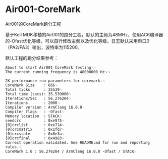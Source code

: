 # Air001-CoreMark
Air001的CoreMark跑分工程

基于Keil MDK移植的Air001的跑分工程，默认的主频为48MHz，使用AC6编译器的-Ofast优化等级，可以自行修改主频以及优化等级。日志默认采用串口0（PA2/PA3）输出，波特率为115200。

默认工程的跑分结果参考：

```
About to start Air001 CoreMark testing␍␊
The current running frequency is 48000000 Hz␍␊

2K performance run parameters for coremark.␊
CoreMark Size    : 666␊
Total ticks      : 35539␊
Total time (secs): 35.539000␊
Iterations/Sec   : 56.276204␊
Iterations       : 2000␊
Compiler version : ArmClang 16.0.0␊
Compiler flags   : -Ofast␊
Memory location  : STACK␊
seedcrc          : 0xe9f5␊
[0]crclist       : 0xe714␊
[0]crcmatrix     : 0x1fd7␊
[0]crcstate      : 0x8e3a␊
[0]crcfinal      : 0x4983␊
Correct operation validated. See README.md for run and reporting rules.␊
CoreMark 1.0 : 56.276204 / ArmClang 16.0.0 -Ofast / STACK␊
```
